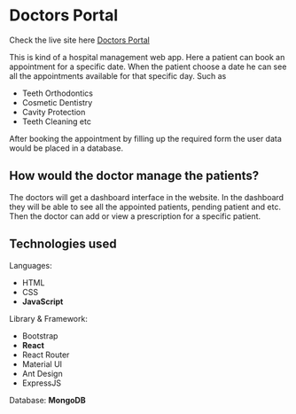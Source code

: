 # Doctors Portal

Check the live site here [Doctors Portal](https://doctors-portal-fnp.netlify.app/)

This is kind of a hospital management web app. Here a patient can book an appointment for a specific date. When the patient choose a date he can see all the appointments available for that specific day. Such as
- Teeth Orthodontics
- Cosmetic Dentistry
- Cavity Protection
- Teeth Cleaning etc

After booking the appointment by filling up the required form the user data would be placed in a database. 

## How would the doctor manage the patients?
The doctors will get a dashboard interface in the website. In the dashboard they will be able to see all the appointed patients, pending patient and etc. Then the doctor can add or view a prescription for a specific patient. 

Technologies used
------
Languages:
- HTML
- CSS
- **JavaScript**

Library & Framework:
- Bootstrap
- **React**
- React Router
- Material UI
- Ant Design
- ExpressJS

Database: **MongoDB**
